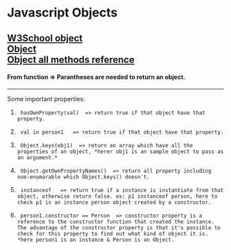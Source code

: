 # Javascript Objects  
[W3School object](https://www.w3schools.com/js/js_object_definition.asp)  
[Object](https://developer.mozilla.org/en-US/docs/Learn/JavaScript/Objects/Basics)  
[Object all methods reference](https://www.w3schools.com/js/js_object_es5.asp)  
------  
#### From function => Parantheses are needed to return an object.  
-----  

Some important properties:    

1.      hasOwnProperty(val)  => return true if that object have that property. 
2.      val in person1   => return true if that object have that property.
3.      Object.keys(obj1)  => return an array which have all the properties of an object, *herer obj1 is an sample object to pass as an argument.*  
4.      Object.getOwnPropertyNames()  => return all property including non-enumarable which Object.keys() doesn't.  
5.      instanceof   => return true if a instance is instantiate from that object, otherwise return false. ex: p1 instanceof person, here to check p1 is an instance person object created by a constructor.
6.      person1.constructor == Person  => constructor property is a reference to the constructor function that created the instance. The advantage of the constructor property is that it's possible to check for this property to find out what kind of object it is. *here person1 is an instance & Person is an Object.
